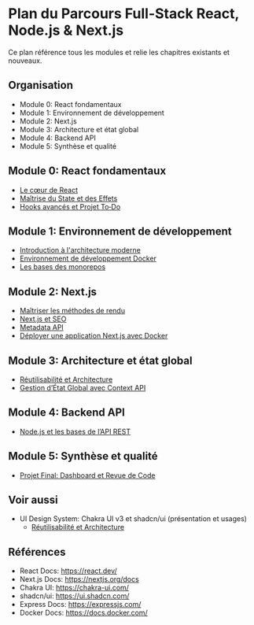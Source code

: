 # Plan du Parcours Full-Stack React, Node.js & Next.js

Ce plan référence tous les modules et relie les chapitres existants et nouveaux.

## Organisation

- Module 0: React fondamentaux
- Module 1: Environnement de développement
- Module 2: Next.js
- Module 3: Architecture et état global
- Module 4: Backend API
- Module 5: Synthèse et qualité

## Module 0: React fondamentaux

- [Le cœur de React](module-0-react-fondamentaux/01-coeur-de-react.md)
- [Maîtrise du State et des Effets](module-0-react-fondamentaux/02-state-effets.md)
- [Hooks avancés et Projet To‑Do](module-0-react-fondamentaux/03-hooks-avances-todo.md)

## Module 1: Environnement de développement

- [Introduction à l'architecture moderne](module-1/01-intro-architecture-moderne.md)
- [Environnement de développement Docker](module-1/02-environnement-docker.md)
- [Les bases des monorepos](module-1/03-monorepos-basics.md)

## Module 2: Next.js

- [Maîtriser les méthodes de rendu](module-2/01-methodes-rendu-nextjs.md)
- [Next.js et SEO](module-2/02-nextjs-seo.md)
- [Metadata API](module-2/03-metadata-api.md)
- [Déployer une application Next.js avec Docker](module-2/04-nextjs-docker-app.md)

## Module 3: Architecture et état global

- [Réutilisabilité et Architecture](module-3-architecture-etat-global/01-reutilisabilite-architecture.md)
- [Gestion d’État Global avec Context API](module-3-architecture-etat-global/02-context-etat-global.md)

## Module 4: Backend API

- [Node.js et les bases de l’API REST](module-4-backend-api/01-nodejs-api-rest.md)

## Module 5: Synthèse et qualité

- [Projet Final: Dashboard et Revue de Code](module-5-synthese-qualite/01-projet-final-dashboard.md)

## Voir aussi

- UI Design System: Chakra UI v3 et shadcn/ui (présentation et usages)
  - [Réutilisabilité et Architecture](module-3-architecture-etat-global/01-reutilisabilite-architecture.md)

## Références

- React Docs: https://react.dev/
- Next.js Docs: https://nextjs.org/docs
- Chakra UI: https://chakra-ui.com/
- shadcn/ui: https://ui.shadcn.com/
- Express Docs: https://expressjs.com/
- Docker Docs: https://docs.docker.com/
